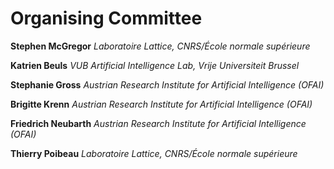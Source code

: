 # Organising Committee

**Stephen McGregor** _Laboratoire Lattice, CNRS/École normale supérieure_

**Katrien Beuls** _VUB Artificial Intelligence Lab, Vrije Universiteit Brussel_

**Stephanie Gross** _Austrian Research Institute for Artificial Intelligence (OFAI)_

**Brigitte Krenn** _Austrian Research Institute for Artificial Intelligence (OFAI)_

**Friedrich Neubarth** _Austrian Research Institute for Artificial Intelligence (OFAI)_

**Thierry Poibeau** _Laboratoire Lattice, CNRS/École normale supérieure_
